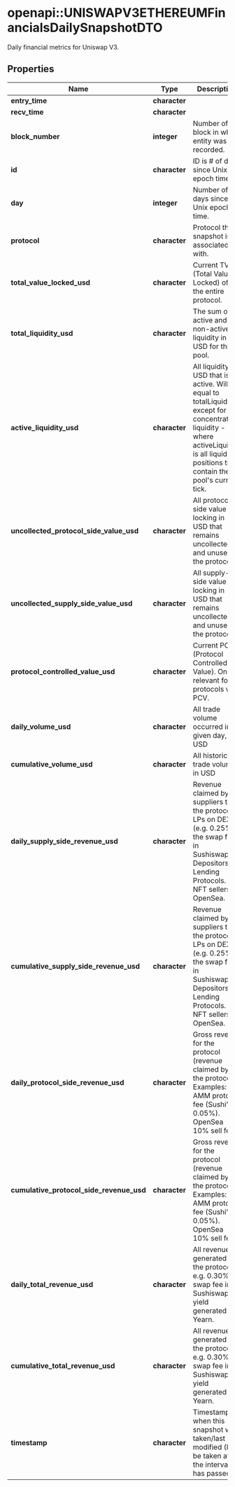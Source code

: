 # openapi::UNISWAPV3ETHEREUMFinancialsDailySnapshotDTO

Daily financial metrics for Uniswap V3.

## Properties
Name | Type | Description | Notes
------------ | ------------- | ------------- | -------------
**entry_time** | **character** |  | [optional] 
**recv_time** | **character** |  | [optional] 
**block_number** | **integer** | Number of block in which entity was recorded. | [optional] 
**id** | **character** | ID is # of days since Unix epoch time. | [optional] 
**day** | **integer** | Number of days since Unix epoch time. | [optional] 
**protocol** | **character** | Protocol this snapshot is associated with. | [optional] 
**total_value_locked_usd** | **character** | Current TVL (Total Value Locked) of the entire protocol. | [optional] 
**total_liquidity_usd** | **character** | The sum of all active and non-active liquidity in USD for this pool. | [optional] 
**active_liquidity_usd** | **character** | All liquidity in USD that is active. Will be equal to totalLiquidity except for in concentrated liquidity - where activeLiquidity is all liquidity positions that contain the pool&#39;s current tick. | [optional] 
**uncollected_protocol_side_value_usd** | **character** | All protocol-side value locking in USD that remains uncollected and unused in the protocol. | [optional] 
**uncollected_supply_side_value_usd** | **character** | All supply-side value locking in USD that remains uncollected and unused in the protocol. | [optional] 
**protocol_controlled_value_usd** | **character** | Current PCV (Protocol Controlled Value). Only relevant for protocols with PCV. | [optional] 
**daily_volume_usd** | **character** | All trade volume occurred in a given day, in USD | [optional] 
**cumulative_volume_usd** | **character** | All historical trade volume in USD | [optional] 
**daily_supply_side_revenue_usd** | **character** | Revenue claimed by suppliers to the protocol. LPs on DEXs (e.g. 0.25% of the swap fee in Sushiswap). Depositors on Lending Protocols. NFT sellers on OpenSea. | [optional] 
**cumulative_supply_side_revenue_usd** | **character** | Revenue claimed by suppliers to the protocol. LPs on DEXs (e.g. 0.25% of the swap fee in Sushiswap). Depositors on Lending Protocols. NFT sellers on OpenSea. | [optional] 
**daily_protocol_side_revenue_usd** | **character** | Gross revenue for the protocol (revenue claimed by the protocol). Examples: AMM protocol fee (Sushi’s 0.05%). OpenSea 10% sell fee. | [optional] 
**cumulative_protocol_side_revenue_usd** | **character** | Gross revenue for the protocol (revenue claimed by the protocol). Examples: AMM protocol fee (Sushi’s 0.05%). OpenSea 10% sell fee. | [optional] 
**daily_total_revenue_usd** | **character** | All revenue generated by the protocol. e.g. 0.30% of swap fee in Sushiswap, all yield generated by Yearn. | [optional] 
**cumulative_total_revenue_usd** | **character** | All revenue generated by the protocol. e.g. 0.30% of swap fee in Sushiswap, all yield generated by Yearn. | [optional] 
**timestamp** | **character** | Timestamp of when this snapshot was taken/last modified (May be taken after the interval has passed). | [optional] 


